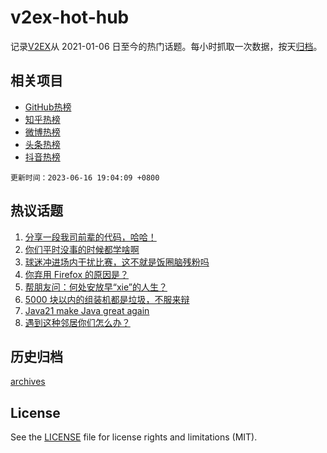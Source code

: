 # v2ex-hot-hub

 记录[V2EX](https://www.v2ex.com/)从 2021-01-06 日至今的热门话题。每小时抓取一次数据，按天[归档](archives)。
 
 ## 相关项目

- [GitHub热榜](https://github.com/snaildev/github-hot-hub)
- [知乎热榜](https://github.com/snaildev/zhihu-hot-hub)
- [微博热榜](https://github.com/snaildev/weibo-hot-hub)
- [头条热榜](https://github.com/snaildev/toutiao-hot-hub)
- [抖音热榜](https://github.com/snaildev/douyin-hot-hub)


 `更新时间：2023-06-16 19:04:09 +0800`

## 热议话题

1. [分享一段我司前辈的代码，哈哈！](https://www.v2ex.com/t/949195)
1. [你们平时没事的时候都学啥啊](https://www.v2ex.com/t/949193)
1. [球迷冲进场内干扰比赛，这不就是饭圈脑残粉吗](https://www.v2ex.com/t/949172)
1. [你弃用 Firefox 的原因是？](https://www.v2ex.com/t/949337)
1. [帮朋友问：何处安放早“xie”的人生？](https://www.v2ex.com/t/949240)
1. [5000 块以内的组装机都是垃圾，不服来辩](https://www.v2ex.com/t/949308)
1. [Java21 make Java great again](https://www.v2ex.com/t/949151)
1. [遇到这种邻居你们怎么办？](https://www.v2ex.com/t/949149)

## 历史归档

[archives](archives)

## License

See the [LICENSE](LICENSE) file for license rights and limitations (MIT).
